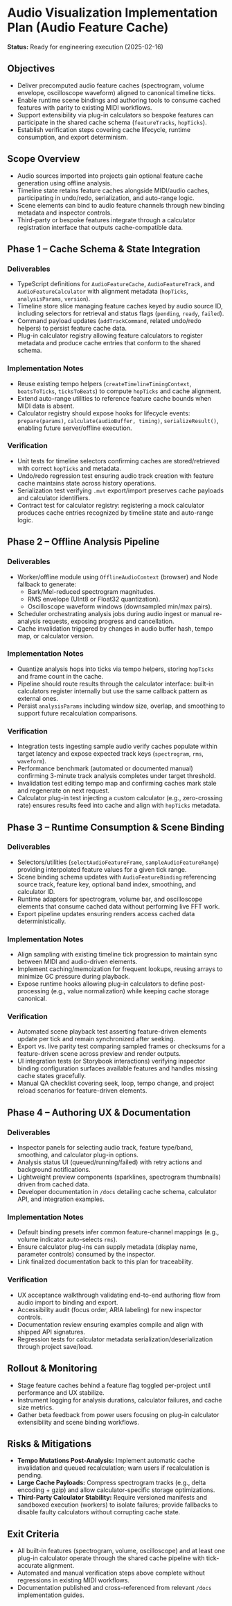 # Audio Visualization Implementation Plan (Audio Feature Cache)

**Status:** Ready for engineering execution (2025-02-16)

## Objectives

- Deliver precomputed audio feature caches (spectrogram, volume envelope, oscilloscope waveform) aligned to canonical timeline ticks.
- Enable runtime scene bindings and authoring tools to consume cached features with parity to existing MIDI workflows.
- Support extensibility via plug-in calculators so bespoke features can participate in the shared cache schema (`featureTracks`, `hopTicks`).
- Establish verification steps covering cache lifecycle, runtime consumption, and export determinism.

## Scope Overview

- Audio sources imported into projects gain optional feature cache generation using offline analysis.
- Timeline state retains feature caches alongside MIDI/audio caches, participating in undo/redo, serialization, and auto-range logic.
- Scene elements can bind to audio feature channels through new binding metadata and inspector controls.
- Third-party or bespoke features integrate through a calculator registration interface that outputs cache-compatible data.

## Phase 1 – Cache Schema & State Integration

### Deliverables

- TypeScript definitions for `AudioFeatureCache`, `AudioFeatureTrack`, and `AudioFeatureCalculator` with alignment metadata (`hopTicks`, `analysisParams`, `version`).
- Timeline store slice managing feature caches keyed by audio source ID, including selectors for retrieval and status flags (`pending`, `ready`, `failed`).
- Command payload updates (`addTrackCommand`, related undo/redo helpers) to persist feature cache data.
- Plug-in calculator registry allowing feature calculators to register metadata and produce cache entries that conform to the shared schema.

### Implementation Notes

- Reuse existing tempo helpers (`createTimelineTimingContext`, `beatsToTicks`, `ticksToBeats`) to compute `hopTicks` and cache alignment.
- Extend auto-range utilities to reference feature cache bounds when MIDI data is absent.
- Calculator registry should expose hooks for lifecycle events: `prepare(params)`, `calculate(audioBuffer, timing)`, `serializeResult()`, enabling future server/offline execution.

### Verification

- Unit tests for timeline selectors confirming caches are stored/retrieved with correct `hopTicks` and metadata.
- Undo/redo regression test ensuring audio track creation with feature cache maintains state across history operations.
- Serialization test verifying `.mvt` export/import preserves cache payloads and calculator identifiers.
- Contract test for calculator registry: registering a mock calculator produces cache entries recognized by timeline state and auto-range logic.

## Phase 2 – Offline Analysis Pipeline

### Deliverables

- Worker/offline module using `OfflineAudioContext` (browser) and Node fallback to generate:
  - Bark/Mel-reduced spectrogram magnitudes.
  - RMS envelope (UInt8 or Float32 quantization).
  - Oscilloscope waveform windows (downsampled min/max pairs).
- Scheduler orchestrating analysis jobs during audio ingest or manual re-analysis requests, exposing progress and cancellation.
- Cache invalidation triggered by changes in audio buffer hash, tempo map, or calculator version.

### Implementation Notes

- Quantize analysis hops into ticks via tempo helpers, storing `hopTicks` and frame count in the cache.
- Pipeline should route results through the calculator interface: built-in calculators register internally but use the same callback pattern as external ones.
- Persist `analysisParams` including window size, overlap, and smoothing to support future recalculation comparisons.

### Verification

- Integration tests ingesting sample audio verify caches populate within target latency and expose expected track keys (`spectrogram`, `rms`, `waveform`).
- Performance benchmark (automated or documented manual) confirming 3-minute track analysis completes under target threshold.
- Invalidation test editing tempo map and confirming caches mark stale and regenerate on next request.
- Calculator plug-in test injecting a custom calculator (e.g., zero-crossing rate) ensures results feed into cache and align with `hopTicks` metadata.

## Phase 3 – Runtime Consumption & Scene Binding

### Deliverables

- Selectors/utilities (`selectAudioFeatureFrame`, `sampleAudioFeatureRange`) providing interpolated feature values for a given tick range.
- Scene binding schema updates with `AudioFeatureBinding` referencing source track, feature key, optional band index, smoothing, and calculator ID.
- Runtime adapters for spectrogram, volume bar, and oscilloscope elements that consume cached data without performing live FFT work.
- Export pipeline updates ensuring renders access cached data deterministically.

### Implementation Notes

- Align sampling with existing timeline tick progression to maintain sync between MIDI and audio-driven elements.
- Implement caching/memoization for frequent lookups, reusing arrays to minimize GC pressure during playback.
- Expose runtime hooks allowing plug-in calculators to define post-processing (e.g., value normalization) while keeping cache storage canonical.

### Verification

- Automated scene playback test asserting feature-driven elements update per tick and remain synchronized after seeking.
- Export vs. live parity test comparing sampled frames or checksums for a feature-driven scene across preview and render outputs.
- UI integration tests (or Storybook interactions) verifying inspector binding configuration surfaces available features and handles missing cache states gracefully.
- Manual QA checklist covering seek, loop, tempo change, and project reload scenarios for feature-driven elements.

## Phase 4 – Authoring UX & Documentation

### Deliverables

- Inspector panels for selecting audio track, feature type/band, smoothing, and calculator plug-in options.
- Analysis status UI (queued/running/failed) with retry actions and background notifications.
- Lightweight preview components (sparklines, spectrogram thumbnails) driven from cached data.
- Developer documentation in `/docs` detailing cache schema, calculator API, and integration examples.

### Implementation Notes

- Default binding presets infer common feature-channel mappings (e.g., volume indicator auto-selects `rms`).
- Ensure calculator plug-ins can supply metadata (display name, parameter controls) consumed by the inspector.
- Link finalized documentation back to this plan for traceability.

### Verification

- UX acceptance walkthrough validating end-to-end authoring flow from audio import to binding and export.
- Accessibility audit (focus order, ARIA labeling) for new inspector controls.
- Documentation review ensuring examples compile and align with shipped API signatures.
- Regression tests for calculator metadata serialization/deserialization through project save/load.

## Rollout & Monitoring

- Stage feature caches behind a feature flag toggled per-project until performance and UX stabilize.
- Instrument logging for analysis durations, calculator failures, and cache size metrics.
- Gather beta feedback from power users focusing on plug-in calculator extensibility and scene binding workflows.

## Risks & Mitigations

- **Tempo Mutations Post-Analysis:** Implement automatic cache invalidation and queued recalculation; warn users if recalculation is pending.
- **Large Cache Payloads:** Compress spectrogram tracks (e.g., delta encoding + gzip) and allow calculator-specific storage optimizations.
- **Third-Party Calculator Stability:** Require versioned manifests and sandboxed execution (workers) to isolate failures; provide fallbacks to disable faulty calculators without corrupting cache state.

## Exit Criteria

- All built-in features (spectrogram, volume, oscilloscope) and at least one plug-in calculator operate through the shared cache pipeline with tick-accurate alignment.
- Automated and manual verification steps above complete without regressions in existing MIDI workflows.
- Documentation published and cross-referenced from relevant `/docs` implementation guides.

